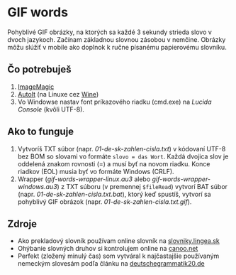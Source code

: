 # GIF words

Pohyblivé GIF obrázky, na ktorých sa každé 3 sekundy strieda slovo v dvoch jazykoch. Začínam základnou slovnou zásobou v nemčine. Obrázky môžu slúžiť v mobile ako doplnok k ručne písanému papierovému slovníku.

## Čo potrebuješ

1. [ImageMagic](http://imagemagick.org/)
2. [AutoIt](https://autoitscript.com/) (na Linuxe cez [Wine](https://winehq.org/))
3. Vo Windowse nastav font príkazového riadku (cmd.exe) na *Lucida Console* (kvôli UTF-8).

## Ako to funguje

1. Vytvoríš TXT súbor (napr. *01-de-sk-zahlen-cisla.txt*) v kódovaní UTF-8 bez BOM so slovami vo formáte `slovo = das Wort`. Každá dvojica slov je oddelená znakom rovnosti (=) a musí byť na novom riadku. Konce riadkov (EOL) musia byť vo formáte Windows (CRLF).
2. Wrapper (*gif-words-wrapper-linux.au3* alebo *gif-words-wrapper-windows.au3*) z TXT súboru (v premennej `$fileRead`) vytvorí BAT súbor (napr. *01-de-sk-zahlen-cisla.txt.bat*), ktorý keď spustíš, vytvorí sa pohyblivý GIF obrázok (napr. *01-de-sk-zahlen-cisla.txt.gif*).

## Zdroje

- Ako prekladový slovník používam online slovník na [slovniky.lingea.sk](https://slovniky.lingea.sk/Nemecko-slovensky/)
- Ohýbanie slovných druhov si kontrolujem online na [canoo.net](http://canoo.net/)
- Perfekt (zložený minulý čas) som vytváral k najčastajšie používaným nemeckým slovesám podľa článku na [deutschegrammatik20.de](http://www.deutschegrammatik20.de/2013/01/09/die-haeufigsten-deutschen-verben/)